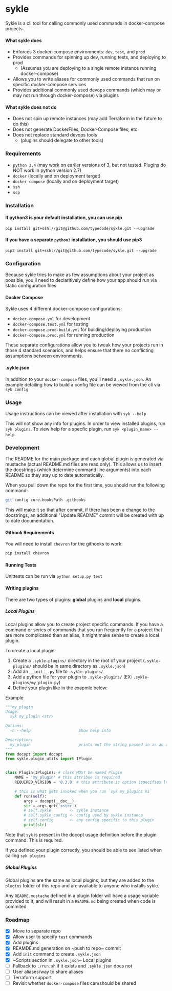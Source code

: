 # sykle

Sykle is a cli tool for calling commonly used commands in docker-compose projects.

#### What sykle does


- Enforces 3 docker-compose environments: `dev`, `test`, and `prod`
- Provides commands for spinning up dev, running tests, and deploying to prod
  - (Assumes you are deploying to a single remote instance running docker-compose)
- Allows you to write aliases for commonly used commands that run on specific docker-compose services
- Provides additional commonly used devops commands (which may or may not run through docker-compose) via plugins

#### What sykle does not do

- Does not spin up remote instances (may add Terraform in the future to do this)
- Does not generate DockerFiles, Docker-Compose files, etc
- Does not replace standard devops tools
  - (plugins should delegate to other tools)

### Requirements

- `python 3.4` (may work on earlier versions of 3, but not tested. Plugins do NOT work in python version 2.7)
- `docker` (locally and on deployment target)
- `docker-compose` (locally and on deployment target)
- `ssh`
- `scp`

### Installation

#### If python3 is your default installation, you can use pip

`pip install git+ssh://git@github.com/typecode/sykle.git --upgrade`

#### If you have a separate `python3` installation, you should use pip3

`pip3 install git+ssh://git@github.com/typecode/sykle.git --upgrade`

### Configuration

Because sykle tries to make as few assumptions about your project as possible, you'll need to declaritively define how your app should run via static configuration files

#### Docker Compose

Sykle uses 4 different docker-compose configurations:

- `docker-compose.yml` for development
- `docker-compose.test.yml` for testing
- `docker-compose.prod-build.yml` for building/deploying production
- `docker-compose.prod.yml` for running production

These separate configurations allow you to tweak how your projects run in those 4 standard scenarios, and helps ensure that there no conflicting assumptions between environments.

#### .sykle.json

In addition to your `docker-compose` files, you'll need a `.sykle.json`. An example detailing how to build a config file can be viewed from the cli via `syk config`

### Usage

Usage instructions can be viewed after installation with `syk --help`

This will not show any info for plugins. In order to view installed plugins, run `syk plugins`. To view help for a specfic plugin, run `syk <plugin_name> --help`.

### Development

The README for the main package and each global plugin is generated via mustache (actual README.md files are read only). This allows us to insert the docstrings (which determine command line arguments) into each README so they stay up to date automatically.

When you pull down the repo for the first time, you should run the following command:

```sh
git config core.hooksPath .githooks
```

This will make it so that after commit, if there has been a change to the docstrings, an additional "Update README" commit will be created with up to date documentation.

#### Githook Requirements

You will need to install `chevron` for the githooks to work:

```sh
pip install chevron
```

#### Running Tests

Unittests can be run via `python setup.py test`

#### Writing plugins

There are two types of plugins: **global** plugins and **local** plugins.

##### Local Plugins

Local plugins allow you to create project specific commands. If you have a command or series of commands that you run frequently for a project that are more complicated than an alias, it might make sense to create a local plugin.

To create a local plugin:

1. Create a `.sykle-plugins/` directory in the root of your project (`.sykle-plugins/` should be in same directory as `.sykle.json`)
2. Add an `__init__.py` file to `.sykle-plugins/`
3. Add a python file for your plugin to `.sykle-plugins/` (EX: `.sykle-plugins/my_plugin.py`)
4. Define your plugin like in the exapmle below:

Example
```py
"""my_plugin
Usage:
  syk my_plugin <str>

Options:
  -h --help                     Show help info

Description:
  my_plugin                     prints out the string passed in as an argument
"""
from docopt import docopt
from sykle.plugin_utils import IPlugin


class Plugin(IPlugin): # class MUST be named Plugin
    NAME = 'my_plugin' # this attribue is required
    REQUIRED_VERSION = '0.3.0' # this attribute is option (specifies lowest version of sykle required)

    # this is what gets invoked when you run `syk my_plugins hi`
    def run(self):
        args = docopt(__doc__)
        str = args.get('<str>')
        # self.sykle        <- sykle instance
        # self.sykle_config <- config used by sykle instance
        # self.config       <- any config specific to this plugin
        print(str)
```

Note that `syk` is present in the docopt usage definition before the plugin command. This is required.

If you defined your plugin correctly, you should be able to see listed when calling `syk plugins`

##### Global Plugins

Global plugins are the same as local plugins, but they are added to the `plugins` folder of this repo and are available to anyone who installs sykle.

Any `README.mustache` defined in a plugin folder will have a usage variable provided to it, and will result in a `README.md` being created when code is commited

### Roadmap

- [x] Move to separate repo
- [x] Allow user to specify `test` commands
- [x] Add plugins
- [x] REAMDE.md generation on ~push to repo~ commit
- [x] Add `init` command to create `.sykle.json`
- [x] ~Scripts section in `.sykle.json`~ Local plugins
- [ ] Fallback to `./run.sh` if it exists and `.sykle.json` does not
- [ ] User aliases/way to share aliases
- [ ] Terraform support
- [ ] Revisit whether `docker-compose` files can/should be shared
